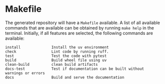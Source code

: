 # Makefile

The generated repository will have a `Makefile` available. A list of all
available commands that are available can be obtained by running
`make help` in the terminal. Initially, if all features are selected, the following commands are
available:

```
install              Install the uv environment
check                Lint code by running ruff.
test                 Test the code with pytest
build                Build wheel file using uv
clean-build          clean build artifacts
docs-test            Test if documentation can be built without warnings or errors
docs                 Build and serve the documentation
```
